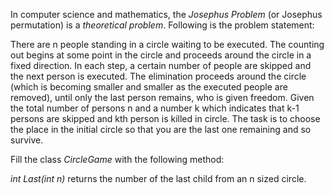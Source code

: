 In computer science and mathematics, the *Josephus Problem* (or Josephus permutation) is a *theoretical problem*. Following is the problem statement:

There are n people standing in a circle waiting to be executed. The counting out begins at some point in the circle and proceeds around the circle in a fixed direction. In each step, a certain number of people are skipped and the next person is executed. The elimination proceeds around the circle (which is becoming smaller and smaller as the executed people are removed), until only the last person remains, who is given freedom. Given the total number of persons n and a number k which indicates that k-1 persons are skipped and kth person is killed in circle. The task is to choose the place in the initial circle so that you are the last one remaining and so survive.

Fill the class *CircleGame* with the following method:

*int Last(int n)* returns the number of the last child from an n sized circle.

